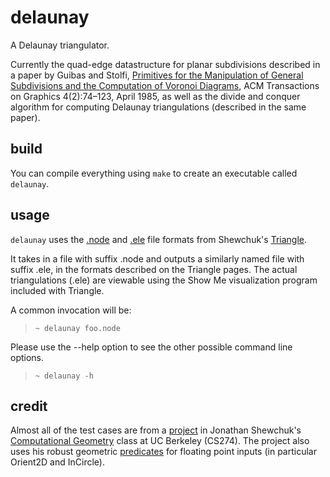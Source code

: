 delaunay
========
A Delaunay triangulator.

Currently the quad-edge datastructure for planar subdivisions described in a 
paper by Guibas and Stolfi, 
[Primitives for the Manipulation of General Subdivisions and the Computation of 
Voronoi Diagrams](http://portal.acm.org/citation.cfm?doid=282918.282923), 
ACM Transactions on Graphics 4(2):74–123, April 1985,
as well as the divide and conquer algorithm for computing Delaunay 
triangulations (described in the same paper).

build
--------
You can compile everything using `make` to create an executable called 
`delaunay`.

usage
-----
`delaunay` uses the [.node](http://www.cs.cmu.edu/~quake/triangle.node.html) 
and [.ele](http://www.cs.cmu.edu/~quake/triangle.ele.html) file formats from 
Shewchuk's [Triangle](http://www.cs.cmu.edu/~quake/triangle.html).

It takes in a file with suffix .node and outputs a similarly named file with
suffix .ele, in the formats described on the Triangle pages.
The actual triangulations (.ele) are viewable using the Show Me visualization 
program included with Triangle.

A common invocation will be:
> `~ delaunay foo.node`

Please use the --help option to see the other possible command line options.
> `~ delaunay -h`

credit
------
Almost all of the test cases are from a 
[project](http://www.cs.berkeley.edu/~jrs/274/proj.html) in Jonathan Shewchuk's 
[Computational Geometry](http://www.cs.berkeley.edu/~jrs/274/) 
class at UC Berkeley (CS274).
The project also uses his robust geometric 
[predicates](http://www.cs.cmu.edu/~quake/robust.html)
for floating point inputs (in particular Orient2D and InCircle).


